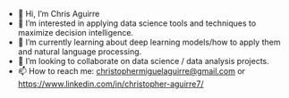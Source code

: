 - 👋 Hi, I’m Chris Aguirre
- 👀 I’m interested in applying data science tools and techniques to maximize decision intelligence.
- 🌱 I’m currently learning about deep learning models/how to apply them and natural language processing.
- 💞️ I’m looking to collaborate on data science / data analysis projects.
- 📫 How to reach me: christophermiguelaguirre@gmail.com or https://www.linkedin.com/in/christopher-aguirre7/

<!---
chrisaguirre3/chrisaguirre3 is a ✨ special ✨ repository because its `README.md` (this file) appears on your GitHub profile.
You can click the Preview link to take a look at your changes.
--->
